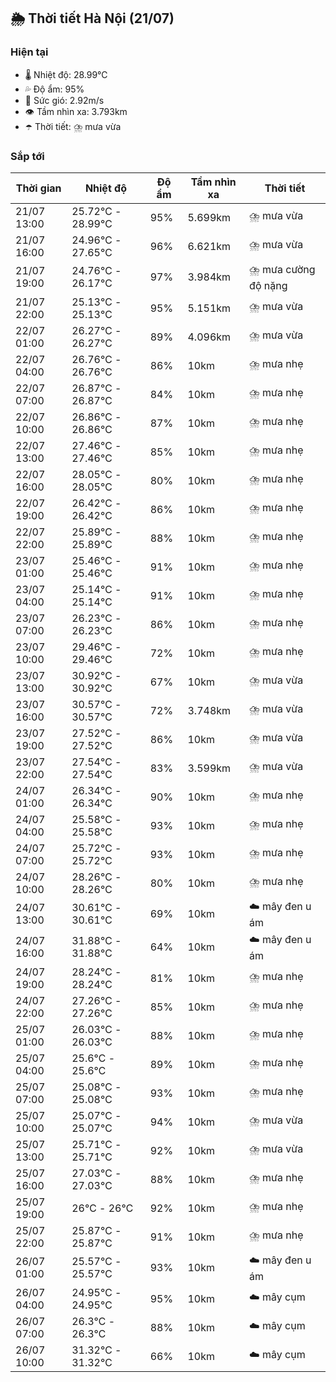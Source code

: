 ## 🌦️ Thời tiết Hà Nội (21/07)

### Hiện tại

- 🌡️ Nhiệt độ: 28.99℃
- 💦 Độ ẩm: 95%
- 💨 Sức gió: 2.92m/s
- 👁️ Tầm nhìn xa: 3.793km
- ☂️ Thời tiết: ⛈️ mưa vừa

### Sắp tới

| Thời gian | Nhiệt độ | Độ ẩm | Tầm nhìn xa | Thời tiết |
| --- | --- | --- | --- | --- |
| 21/07 13:00 | 25.72℃ - 28.99℃ | 95% | 5.699km | ⛈️ mưa vừa |
| 21/07 16:00 | 24.96℃ - 27.65℃ | 96% | 6.621km | ⛈️ mưa vừa |
| 21/07 19:00 | 24.76℃ - 26.17℃ | 97% | 3.984km | ⛈️ mưa cường độ nặng |
| 21/07 22:00 | 25.13℃ - 25.13℃ | 95% | 5.151km | ⛈️ mưa vừa |
| 22/07 01:00 | 26.27℃ - 26.27℃ | 89% | 4.096km | ⛈️ mưa vừa |
| 22/07 04:00 | 26.76℃ - 26.76℃ | 86% | 10km | ⛈️ mưa nhẹ |
| 22/07 07:00 | 26.87℃ - 26.87℃ | 84% | 10km | ⛈️ mưa nhẹ |
| 22/07 10:00 | 26.86℃ - 26.86℃ | 87% | 10km | ⛈️ mưa nhẹ |
| 22/07 13:00 | 27.46℃ - 27.46℃ | 85% | 10km | ⛈️ mưa nhẹ |
| 22/07 16:00 | 28.05℃ - 28.05℃ | 80% | 10km | ⛈️ mưa nhẹ |
| 22/07 19:00 | 26.42℃ - 26.42℃ | 86% | 10km | ⛈️ mưa nhẹ |
| 22/07 22:00 | 25.89℃ - 25.89℃ | 88% | 10km | ⛈️ mưa nhẹ |
| 23/07 01:00 | 25.46℃ - 25.46℃ | 91% | 10km | ⛈️ mưa nhẹ |
| 23/07 04:00 | 25.14℃ - 25.14℃ | 91% | 10km | ⛈️ mưa nhẹ |
| 23/07 07:00 | 26.23℃ - 26.23℃ | 86% | 10km | ⛈️ mưa nhẹ |
| 23/07 10:00 | 29.46℃ - 29.46℃ | 72% | 10km | ⛈️ mưa nhẹ |
| 23/07 13:00 | 30.92℃ - 30.92℃ | 67% | 10km | ⛈️ mưa vừa |
| 23/07 16:00 | 30.57℃ - 30.57℃ | 72% | 3.748km | ⛈️ mưa vừa |
| 23/07 19:00 | 27.52℃ - 27.52℃ | 86% | 10km | ⛈️ mưa vừa |
| 23/07 22:00 | 27.54℃ - 27.54℃ | 83% | 3.599km | ⛈️ mưa vừa |
| 24/07 01:00 | 26.34℃ - 26.34℃ | 90% | 10km | ⛈️ mưa nhẹ |
| 24/07 04:00 | 25.58℃ - 25.58℃ | 93% | 10km | ⛈️ mưa nhẹ |
| 24/07 07:00 | 25.72℃ - 25.72℃ | 93% | 10km | ⛈️ mưa nhẹ |
| 24/07 10:00 | 28.26℃ - 28.26℃ | 80% | 10km | ⛈️ mưa nhẹ |
| 24/07 13:00 | 30.61℃ - 30.61℃ | 69% | 10km | ☁️ mây đen u ám |
| 24/07 16:00 | 31.88℃ - 31.88℃ | 64% | 10km | ☁️ mây đen u ám |
| 24/07 19:00 | 28.24℃ - 28.24℃ | 81% | 10km | ⛈️ mưa nhẹ |
| 24/07 22:00 | 27.26℃ - 27.26℃ | 85% | 10km | ⛈️ mưa nhẹ |
| 25/07 01:00 | 26.03℃ - 26.03℃ | 88% | 10km | ⛈️ mưa nhẹ |
| 25/07 04:00 | 25.6℃ - 25.6℃ | 89% | 10km | ⛈️ mưa nhẹ |
| 25/07 07:00 | 25.08℃ - 25.08℃ | 93% | 10km | ⛈️ mưa nhẹ |
| 25/07 10:00 | 25.07℃ - 25.07℃ | 94% | 10km | ⛈️ mưa vừa |
| 25/07 13:00 | 25.71℃ - 25.71℃ | 92% | 10km | ⛈️ mưa vừa |
| 25/07 16:00 | 27.03℃ - 27.03℃ | 88% | 10km | ⛈️ mưa nhẹ |
| 25/07 19:00 | 26℃ - 26℃ | 92% | 10km | ⛈️ mưa nhẹ |
| 25/07 22:00 | 25.87℃ - 25.87℃ | 91% | 10km | ⛈️ mưa nhẹ |
| 26/07 01:00 | 25.57℃ - 25.57℃ | 93% | 10km | ☁️ mây đen u ám |
| 26/07 04:00 | 24.95℃ - 24.95℃ | 95% | 10km | ☁️ mây cụm |
| 26/07 07:00 | 26.3℃ - 26.3℃ | 88% | 10km | ☁️ mây cụm |
| 26/07 10:00 | 31.32℃ - 31.32℃ | 66% | 10km | ☁️ mây cụm |
